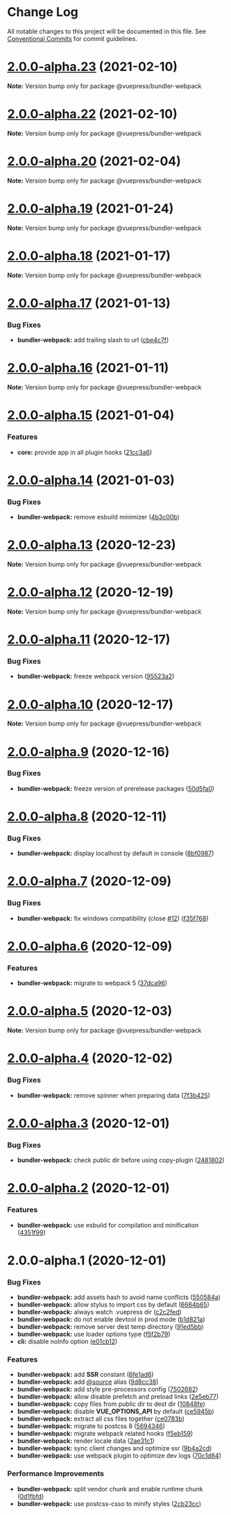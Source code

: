 # Change Log

All notable changes to this project will be documented in this file.
See [Conventional Commits](https://conventionalcommits.org) for commit guidelines.

# [2.0.0-alpha.23](https://github.com/vuepress/vuepress-next/compare/v2.0.0-alpha.22...v2.0.0-alpha.23) (2021-02-10)

**Note:** Version bump only for package @vuepress/bundler-webpack





# [2.0.0-alpha.22](https://github.com/vuepress/vuepress-next/compare/v2.0.0-alpha.21...v2.0.0-alpha.22) (2021-02-10)

**Note:** Version bump only for package @vuepress/bundler-webpack





# [2.0.0-alpha.20](https://github.com/vuepress/vuepress-next/compare/v2.0.0-alpha.19...v2.0.0-alpha.20) (2021-02-04)

**Note:** Version bump only for package @vuepress/bundler-webpack





# [2.0.0-alpha.19](https://github.com/vuepress/vuepress-next/compare/v2.0.0-alpha.18...v2.0.0-alpha.19) (2021-01-24)

**Note:** Version bump only for package @vuepress/bundler-webpack





# [2.0.0-alpha.18](https://github.com/vuepress/vuepress-next/compare/v2.0.0-alpha.17...v2.0.0-alpha.18) (2021-01-17)

**Note:** Version bump only for package @vuepress/bundler-webpack





# [2.0.0-alpha.17](https://github.com/vuepress/vuepress-next/compare/v2.0.0-alpha.16...v2.0.0-alpha.17) (2021-01-13)


### Bug Fixes

* **bundler-webpack:** add trailing slash to url ([cbe4c7f](https://github.com/vuepress/vuepress-next/commit/cbe4c7f3924c11b751dfefbb01f8fc0528516b3b))





# [2.0.0-alpha.16](https://github.com/vuepress/vuepress-next/compare/v2.0.0-alpha.15...v2.0.0-alpha.16) (2021-01-11)

**Note:** Version bump only for package @vuepress/bundler-webpack





# [2.0.0-alpha.15](https://github.com/vuepress/vuepress-next/compare/v2.0.0-alpha.14...v2.0.0-alpha.15) (2021-01-04)


### Features

* **core:** provide app in all plugin hooks ([21cc3a6](https://github.com/vuepress/vuepress-next/commit/21cc3a608e54d38de8de8f453b5e88031b4cedb1))





# [2.0.0-alpha.14](https://github.com/vuepress/vuepress-next/compare/v2.0.0-alpha.13...v2.0.0-alpha.14) (2021-01-03)


### Bug Fixes

* **bundler-webpack:** remove esbuild minimizer ([4b3c00b](https://github.com/vuepress/vuepress-next/commit/4b3c00becad376fed98bfaef700e565c19724a0b))





# [2.0.0-alpha.13](https://github.com/vuepress/vuepress-next/compare/v2.0.0-alpha.12...v2.0.0-alpha.13) (2020-12-23)

**Note:** Version bump only for package @vuepress/bundler-webpack





# [2.0.0-alpha.12](https://github.com/vuepress/vuepress-next/compare/v2.0.0-alpha.11...v2.0.0-alpha.12) (2020-12-19)

**Note:** Version bump only for package @vuepress/bundler-webpack





# [2.0.0-alpha.11](https://github.com/vuepress/vuepress-next/compare/v2.0.0-alpha.10...v2.0.0-alpha.11) (2020-12-17)


### Bug Fixes

* **bundler-webpack:** freeze webpack version ([95523a2](https://github.com/vuepress/vuepress-next/commit/95523a2f2b32f8dad773c74553bd22a0940cd27a))





# [2.0.0-alpha.10](https://github.com/vuepress/vuepress-next/compare/v2.0.0-alpha.9...v2.0.0-alpha.10) (2020-12-17)

**Note:** Version bump only for package @vuepress/bundler-webpack





# [2.0.0-alpha.9](https://github.com/vuepress/vuepress-next/compare/v2.0.0-alpha.8...v2.0.0-alpha.9) (2020-12-16)


### Bug Fixes

* **bundler-webpack:** freeze version of prerelease packages ([50d5fa0](https://github.com/vuepress/vuepress-next/commit/50d5fa0b88cfdf1924a38cbc0d19d29ce2bdef89))





# [2.0.0-alpha.8](https://github.com/vuepress/vuepress-next/compare/v2.0.0-alpha.7...v2.0.0-alpha.8) (2020-12-11)


### Bug Fixes

* **bundler-webpack:** display localhost by default in console ([8bf0987](https://github.com/vuepress/vuepress-next/commit/8bf0987b71588b2959475da9d502b2e4f9cc6bbb))





# [2.0.0-alpha.7](https://github.com/vuepress/vuepress-next/compare/v2.0.0-alpha.6...v2.0.0-alpha.7) (2020-12-09)


### Bug Fixes

* **bundler-webpack:** fix windows compatibility (close [#12](https://github.com/vuepress/vuepress-next/issues/12)) ([f35f768](https://github.com/vuepress/vuepress-next/commit/f35f76861785e69c26d3e8731d5a1afe7e2f01be))





# [2.0.0-alpha.6](https://github.com/vuepress/vuepress-next/compare/v2.0.0-alpha.5...v2.0.0-alpha.6) (2020-12-09)


### Features

* **bundler-webpack:** migrate to webpack 5 ([37dca96](https://github.com/vuepress/vuepress-next/commit/37dca9644622a61e50ba2cda420c08581a824a19))





# [2.0.0-alpha.5](https://github.com/vuepress/vuepress-next/compare/v2.0.0-alpha.4...v2.0.0-alpha.5) (2020-12-03)

**Note:** Version bump only for package @vuepress/bundler-webpack





# [2.0.0-alpha.4](https://github.com/vuepress/vuepress-next/compare/v2.0.0-alpha.3...v2.0.0-alpha.4) (2020-12-02)


### Bug Fixes

* **bundler-webpack:** remove spinner when preparing data ([7f3b425](https://github.com/vuepress/vuepress-next/commit/7f3b4253a6d4d2f58b3487a407c609c417be1326))





# [2.0.0-alpha.3](https://github.com/vuepress/vuepress-next/compare/v2.0.0-alpha.2...v2.0.0-alpha.3) (2020-12-01)


### Bug Fixes

* **bundler-webpack:** check public dir before using copy-plugin ([2481802](https://github.com/vuepress/vuepress-next/commit/248180221e870a2e1cc2e4a67973c4e0918a3651))





# [2.0.0-alpha.2](https://github.com/vuepress/vuepress-next/compare/v2.0.0-alpha.1...v2.0.0-alpha.2) (2020-12-01)


### Features

* **bundler-webpack:** use esbuild for compilation and minification ([4351f99](https://github.com/vuepress/vuepress-next/commit/4351f997ffee41d560a257abd28880aa98ee29a4))





# 2.0.0-alpha.1 (2020-12-01)


### Bug Fixes

* **bundler-webpack:** add assets hash to avoid name conflicts ([550584a](https://github.com/vuepress/vuepress-next/commit/550584a8ebbdc90662550f65c5e644cabde9ca41))
* **bundler-webpack:** allow stylus to import css by default ([6664b65](https://github.com/vuepress/vuepress-next/commit/6664b65783c0f215b113ce72102630c709a0a7ac))
* **bundler-webpack:** always watch .vuepress dir ([c2c2fed](https://github.com/vuepress/vuepress-next/commit/c2c2fed1745e0ddd46d6d71b9f06036678aaf1b1))
* **bundler-webpack:** do not enable devtool in prod mode ([b1d821a](https://github.com/vuepress/vuepress-next/commit/b1d821a78e90f1e377b9158431ff01f375319abc))
* **bundler-webpack:** remove server dest temp directory ([91ed5bb](https://github.com/vuepress/vuepress-next/commit/91ed5bbfed6d0488d5b2709cbc6956c2f99c7455))
* **bundler-webpack:** use loader options type ([f5f2b79](https://github.com/vuepress/vuepress-next/commit/f5f2b79f766d078379c762161aaf5e4b2947c1d3))
* **cli:** disable noInfo option ([e01cb12](https://github.com/vuepress/vuepress-next/commit/e01cb12c195a198b57ec149070110706ba913cd4))


### Features

* **bundler-webpack:** add __SSR__ constant ([6fe1ad6](https://github.com/vuepress/vuepress-next/commit/6fe1ad6e02d7cb0a45b484edf652071ba245851a))
* **bundler-webpack:** add [@source](https://github.com/source) alias ([9d8cc38](https://github.com/vuepress/vuepress-next/commit/9d8cc3871c53c83ae5e1074c4be49c3c506df77f))
* **bundler-webpack:** add style pre-processors config ([7502682](https://github.com/vuepress/vuepress-next/commit/7502682ed6943300a0f8b7ac8a0ee897767264c7))
* **bundler-webpack:** allow disable prefetch and preload links ([2e5eb77](https://github.com/vuepress/vuepress-next/commit/2e5eb77f744daf81d080588ca8059bea086b1b75))
* **bundler-webpack:** copy files from public dir to dest dir ([10848fe](https://github.com/vuepress/vuepress-next/commit/10848fe55fdf985d51cde30c684f1f364cafd5b8))
* **bundler-webpack:** disable __VUE_OPTIONS_API__ by default ([ce5945b](https://github.com/vuepress/vuepress-next/commit/ce5945b7f3fac7ded56f75adffdb5da4e13f5d69))
* **bundler-webpack:** extract all css files together ([ce0783b](https://github.com/vuepress/vuepress-next/commit/ce0783b7b896b5cc593c31d335627d88737094a1))
* **bundler-webpack:** migrate to postcss 8 ([5694346](https://github.com/vuepress/vuepress-next/commit/56943460fed831cc58ab7f643d8d76c906b0e1c7))
* **bundler-webpack:** migrate webpack related hooks ([f5eb159](https://github.com/vuepress/vuepress-next/commit/f5eb159294afbf7b5c799ba8ad7c5c8836299c1c))
* **bundler-webpack:** render locale data ([2ae31c1](https://github.com/vuepress/vuepress-next/commit/2ae31c1f31204fc8e4dbd88d8b4c6b90bfe492cc))
* **bundler-webpack:** sync client changes and optimize ssr ([9b4a2cd](https://github.com/vuepress/vuepress-next/commit/9b4a2cd3bc5af63085ee4850215948268f5b8f92))
* **bundler-webpack:** use webpack plugin to optimize dev logs ([70c1d64](https://github.com/vuepress/vuepress-next/commit/70c1d649bd723ea6523e34cfe512bfa2e5121a7b))


### Performance Improvements

* **bundler-webpack:** split vendor chunk and enable runtime chunk ([0d1fbfd](https://github.com/vuepress/vuepress-next/commit/0d1fbfd7b3f6c36d027edd5fbafb1aed02210a4d))
* **bundler-webpack:** use postcss-csso to minify styles ([2cb23cc](https://github.com/vuepress/vuepress-next/commit/2cb23cc1dc6b26245d07e87d2c72628881f4ba93))
